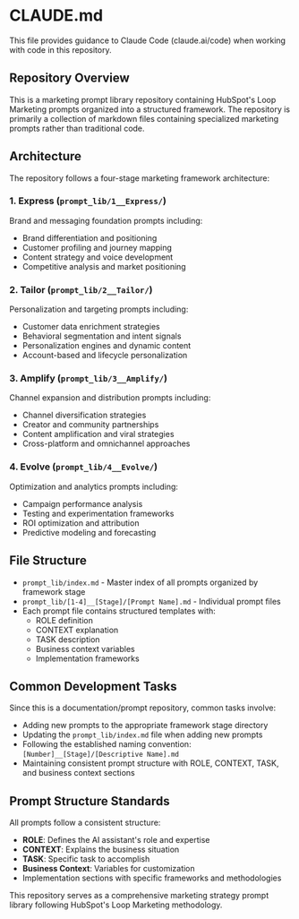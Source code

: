 # CLAUDE.md

This file provides guidance to Claude Code (claude.ai/code) when working with code in this repository.

## Repository Overview

This is a marketing prompt library repository containing HubSpot's Loop Marketing prompts organized into a structured framework. The repository is primarily a collection of markdown files containing specialized marketing prompts rather than traditional code.

## Architecture

The repository follows a four-stage marketing framework architecture:

### 1. Express (`prompt_lib/1__Express/`)
Brand and messaging foundation prompts including:
- Brand differentiation and positioning
- Customer profiling and journey mapping
- Content strategy and voice development
- Competitive analysis and market positioning

### 2. Tailor (`prompt_lib/2__Tailor/`)
Personalization and targeting prompts including:
- Customer data enrichment strategies
- Behavioral segmentation and intent signals
- Personalization engines and dynamic content
- Account-based and lifecycle personalization

### 3. Amplify (`prompt_lib/3__Amplify/`)
Channel expansion and distribution prompts including:
- Channel diversification strategies
- Creator and community partnerships
- Content amplification and viral strategies
- Cross-platform and omnichannel approaches

### 4. Evolve (`prompt_lib/4__Evolve/`)
Optimization and analytics prompts including:
- Campaign performance analysis
- Testing and experimentation frameworks
- ROI optimization and attribution
- Predictive modeling and forecasting

## File Structure

- `prompt_lib/index.md` - Master index of all prompts organized by framework stage
- `prompt_lib/[1-4]__[Stage]/[Prompt Name].md` - Individual prompt files
- Each prompt file contains structured templates with:
  - ROLE definition
  - CONTEXT explanation
  - TASK description
  - Business context variables
  - Implementation frameworks

## Common Development Tasks

Since this is a documentation/prompt repository, common tasks involve:

- Adding new prompts to the appropriate framework stage directory
- Updating the `prompt_lib/index.md` file when adding new prompts
- Following the established naming convention: `[Number]__[Stage]/[Descriptive Name].md`
- Maintaining consistent prompt structure with ROLE, CONTEXT, TASK, and business context sections

## Prompt Structure Standards

All prompts follow a consistent structure:
- **ROLE**: Defines the AI assistant's role and expertise
- **CONTEXT**: Explains the business situation
- **TASK**: Specific task to accomplish
- **Business Context**: Variables for customization
- Implementation sections with specific frameworks and methodologies

This repository serves as a comprehensive marketing strategy prompt library following HubSpot's Loop Marketing methodology.